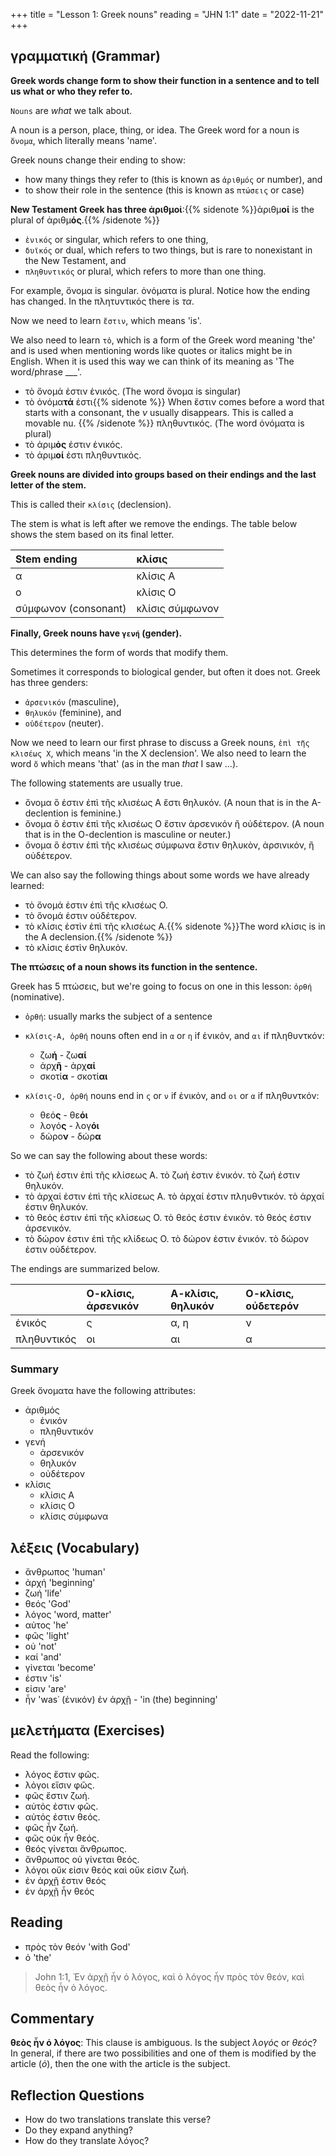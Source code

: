 +++
title = "Lesson 1: Greek nouns"
reading = "JHN 1:1"
date = "2022-11-21"
+++


## γραμματική (Grammar)

**Greek words change form to show their function in a sentence and to tell us what or who they refer to.**

`Nouns` are _what_ we talk about.

A noun is a person, place, thing, or idea. The Greek word for a noun is `ὄνομα`, which literally means 'name'. 


Greek nouns change their ending to show:

* how many things they refer to (this is known as `ἀριθμός` or number), and
* to show their role in the sentence (this is known as `πτώσεις` or case) 


**New Testament Greek has three ἀριθμοἰ**:{{% sidenote %}}ἀριθμ**οί** is the plural of ἀριθμ**ός**.{{% /sidenote %}}

* `ἑνικός` or singular, which refers to one thing,
* `δυϊκός` or dual, which refers to two things, but is rare to nonexistant in the New Testament, and
* `πληθυντικός` or plural, which refers to more than one thing.




For example, ὄνομα is singular. ὀνόματα is plural. Notice how the ending has changed. In the πλητυντικός there is _τα_.

Now we need to learn `ἔστιν`, which means 'is'. 

We also need to learn `τὀ`, which is a form of the Greek word meaning 'the' and is used when mentioning words like quotes or italics might be in English. When it is used this way we can think of its meaning as 'The word/phrase ___'. 

* τὸ ὄνομά ἐστιν ἑνικός. (The word ὄνομα is singular)
* τὸ ὀνόμα**τά** ἐστι{{% sidenote %}} When ἔστιν comes before a word that starts with a consonant, the _ν_ usually disappears. This is called a movable nu. {{% /sidenote %}} πληθυντικός. (The word ὀνόματα is plural) 
* τὸ ἀριμ**ὀς** ἐστιν ἑνικός. 
* τὸ ἀριμ**οί** ἐστι πληθυντικὀς.  




**Greek nouns are divided into groups based on their endings and the last letter of the stem.** 

This is called their `κλίσις` (declension). 

The stem is what is left after we remove the endings. The table below shows the stem based on its final letter.

| Stem ending | κλίσις | 
|:----|:----|
| α | κλίσις Α | 
| ο | κλίσις Ο |
| σύμφωνον (consonant) | κλίσις σύμφωνον | 

**Finally, Greek nouns have `γενή` (gender).**

This determines the form of words that modify them. 

Sometimes it corresponds to biological gender, but often it does not. Greek has three genders:

* `ἀρσενικόν` (masculine),
* `θηλυκόν` (feminine), and 
* `οὐδέτερον` (neuter).

Now we need to learn our first phrase to discuss a Greek nouns, `ἐπὶ τῆς κλισέως X`, which means 'in the X declension'. We also need to learn the word `ὄ` which means 'that' (as in the man _that_ I saw ...).

The following statements are usually true. 

* ὄνομα ὃ ἐστιν ἐπὶ τῆς κλισέως Α ἔστι θηλυκόν.  (A noun that is in the A-declention is feminine.)
* ὄνομα ὃ ἐστιν ἐπὶ τῆς κλισέως Ο ἔστιν ἀρσενικόν ἢ οὐδέτερον. (A noun that is in the O-declention is masculine or neuter.)
* ὄνομα ὃ ἐστιν ἐπὶ τῆς κλισέως σύμφωνα ἔστιν θηλυκὸν, ἀρσινικόν, ἢ οὐδέτερον. 

We can also say the following things about some words we have already learned:

* τὸ ὄνομά ἐστιν ἐπὶ τῆς κλισέως Ο. 
* τὸ ὄνομά ἐστιν οὐδέτερον.
* τὸ κλίσις ἐστὶν ἐπὶ τῆς κλισέως Α.{{% sidenote %}}The word κλίσις is in the A declension.{{% /sidenote %}}
* τὸ κλίσις ἐστὶν θηλυκὀν. 



**The πτώσεις of a noun shows its function in the sentence.**

Greek has 5 πτώσεις, but we're going to focus on one in this lesson: `ὀρθή` (nominative).

* `ὀρθή`: usually marks the subject of a sentence

* `κλίσις-A, ὀρθή` nouns often end in `α` or `η` if ἑνικὀν, and `αι` if πληθυντκόν:
    * ζω**ή** - ζω**αί**
    * ἀρχ**ῆ** - ἀρχ**αί**
    * σκοτί**α** - σκοτί**αι**
* `κλίσις-O, ὀρθή` nouns end in `ς` or `ν` if ἑνικὀν, and `οι` or `α` if πληθυντκόν:
    * θεό**ς** - θε**όι** 
    * λογό**ς** - λογ**όι**
    * δὠρο**ν** - δώρ**α**

So we can say the following about these words:

* τὸ ζωή ἐστιν ἐπὶ τῆς κλίσεως Α. τὸ ζωή ἐστιν ἐνικόν. τὸ ζωή ἐστιν θηλυκὀν. 
* τὸ ἀρχαί ἐστιν ἐπὶ τῆς κλίσεως Α. τὸ ἀρχαί ἐστιν πληυθντικόν. τὸ ἀρχαί ἐστιν θηλυκόν.
* τὸ θεός ἐστιν ἐπὶ τῆς κλίσεως Ο. τὸ θεός ἐστιν ἐνικόν. τὸ θεός ἐστιν ἀρσενικόν. 
* τὸ δώρον ἐστιν ἐπὶ τῆς κλίδεως Ο. τὸ δώρον ἐστιν ἐνικόν. τὸ δώρον ἐστιν οὐδέτερον.

The endings are summarized below.

| |Ο-κλίσις, ἀρσενικόν| Α-κλίσις, θηλυκόν| Ο-κλίσις, οὐδετερόν|
|:---|:-------|:------|:-----|
|ἑνικός |ς | α, η | ν|
|πληθυντικός | οι | αι | α | 


### Summary

Greek ὄνοματα have the following attributes:

* ἀριθμός
    * ἐνικόν
    * πληθυντικόν
* γενή
    * ἀρσενικόν
    * θηλυκόν
    * οὐδέτερον
* κλίσις
    * κλίσις Α
    * κλίσις Ο
    * κλίσις σύμφωνα

## λέξεις (Vocabulary)

* ἄνθρωπος 'human'
* ἀρχή 'beginning'
* ζωή 'life'
* θεός 'God'
* λόγος 'word, matter'
* αὐτος 'he'
* φῶς 'light'
* οὐ 'not'
* καί 'and'
* γἰνεται 'become'
* ἐστιν 'is'
* εἰσιν 'are'
* ἦν 'was᾽ (ἐνικόν)
ἐν ἀρχῇ - 'in (the) beginning'


## μελετήματα (Exercises)

Read the following: 

* λόγος ἔστιν φῶς.
* λὀγοι εἴσιν φῶς.
* φῶς ἔστιν ζωή.
* αὐτὀς ἐστιν φῶς.
* αὐτὀς ἐστιν θεός.
* φῶς ἦν ζωή.
* φῶς ούκ ἦν θεός.
* θεός γίνεται ἄνθρωπος.
* ἄνθρωπος οὐ γίνεται θεός.
* λόγοι οὔκ εἰσιν θεός καὶ οὔκ εἰσιν ζωή.
* ἐν ἀρχῇ ἐστιν θεός
* ἐν ἀρχῇ ἦν θεός


## Reading

* πρὸς τὸν θεόν 'with God'
* ὁ 'the'

> John 1:1,  Ἐν ἀρχῇ ἦν ὁ λόγος, καὶ ὁ λόγος ἦν πρὸς τὸν θεόν, καὶ θεὸς ἦν ὁ λόγος.

## Commentary

**θεὸς ἦν ὁ λόγος**: This clause is ambiguous. Is the subject _λογός_ or _θεός_? In general, if there are two possibilities and one of them is modified by the article (_ὁ_), then the one with the article is the subject.

## Reflection Questions

* How do two translations translate this verse? 
* Do they expand anything?
* How do they translate λόγος? 
